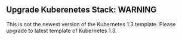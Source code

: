 ## Upgrade Kuberenetes Stack:  WARNING
This is not the newest version of the Kubernetes 1.3 template.  Please upgrade to latest template of Kubernetes 1.3.  
